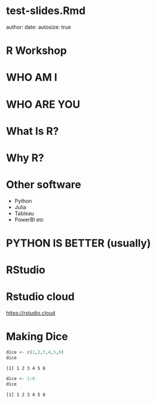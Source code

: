 test-slides.Rmd
========================================================
author: 
date: 
autosize: true

R Workshop
========================================================

WHO AM I
========================================================

WHO ARE YOU
========================================================

What Is R?
========================================================

Why R?
========================================================

Other software
========================================================

- Python
- Julia
- Tableau
- PowerBI etc

PYTHON IS BETTER (usually)
========================================================

RStudio
========================================================

Rstudio cloud
========================================================   
 https://rstudio.cloud

Making Dice
========================================================


```r
dice <- c(1,2,3,4,5,6)
dice
```

```
[1] 1 2 3 4 5 6
```

```r
dice <- 1:6
dice
```

```
[1] 1 2 3 4 5 6
```

